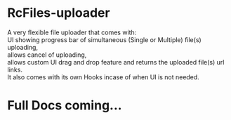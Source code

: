 # RcFiles-uploader
A very flexible file uploader that comes with: <br/>
 UI showing progress bar of simultaneous (Single or Multiple) file(s) uploading,<br/>
 allows cancel of uploading,<br/>
 allows custom UI
 drag and drop feature and returns the uploaded file(s) url links.<br/>
 It also comes with its own Hooks incase of when UI is not needed.

# Full Docs coming...
